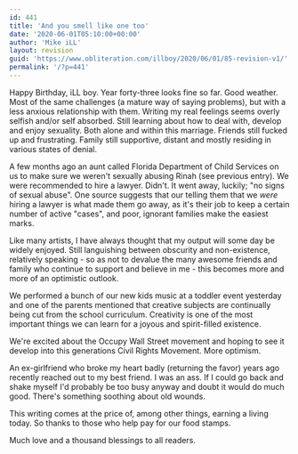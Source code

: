 ```yaml
---
id: 441
title: 'And you smell like one too'
date: '2020-06-01T05:10:00+00:00'
author: 'Mike iLL'
layout: revision
guid: 'https://www.obliteration.com/illboy/2020/06/01/85-revision-v1/'
permalink: '/?p=441'
---
```


Happy Birthday, iLL boy. Year forty-three looks fine so far. Good weather. Most of the same challenges (a mature way of saying problems), but with a less anxious relationship with them. Writing my real feelings seems overly selfish and/or self absorbed. Still learning about how to deal with, develop and enjoy sexuality. Both alone and within this marriage. Friends still fucked up and frustrating. Family still supportive, distant and mostly residing in various states of denial.

A few months ago an aunt called Florida Department of Child Services on us to make sure we weren't sexually abusing Rinah (see previous entry). We were recommended to hire a lawyer. Didn't. It went away, luckily; "no signs of sexual abuse". One source suggests that our telling them that we <em>were</em> hiring a lawyer is what made them go away, as it's their job to keep a certain number of active "cases", and poor, ignorant families make the easiest marks.

Like many artists, I have always thought that my output will some day be widely enjoyed. Still languishing between obscurity and non-existence, relatively speaking - so as not to devalue the many awesome friends and family who continue to support and believe in me - this becomes more and more of an optimistic outlook.

We performed a bunch of our new kids music at a toddler event yesterday and one of the parents mentioned that creative subjects are continually being cut from the school curriculum. Creativity is one of the most important things we can learn for a joyous and spirit-filled existence.

We're excited about the Occupy Wall Street movement and hoping to see it develop into this generations Civil Rights Movement. More optimism.

An ex-girlfriend who broke my heart badly (returning the favor) years ago recently reached out to my best friend. I was an ass. If I could go back and shake myself I'd probably be too busy anyway and doubt it would do much good. There's something soothing about old wounds.

This writing comes at the price of, among other things, earning a living today. So thanks to those who help pay for our food stamps.

Much love and a thousand blessings to all readers.